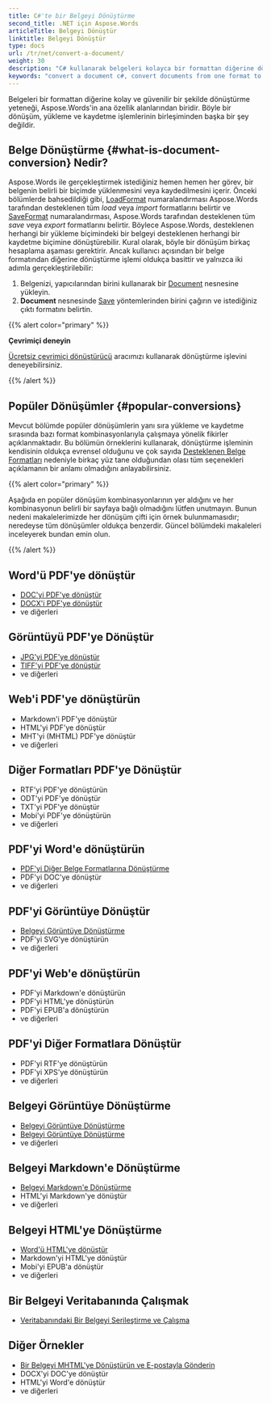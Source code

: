 ```yaml
---
title: C#'te bir Belgeyi Dönüştürme
second_title: .NET için Aspose.Words
articleTitle: Belgeyi Dönüştür
linktitle: Belgeyi Dönüştür
type: docs
url: /tr/net/convert-a-document/
weight: 30
description: "C# kullanarak belgeleri kolayca bir formattan diğerine dönüştürün. DOCX veya DOC gibi Microsoft Word formatları, ODT veya OTT gibi OpenDocument formatları, HTML veya XHTML gibi web formatları, MarkDown veya TXT gibi metin formatları ve diğerleri gibi en popüler formatların tümü ile çalışabilirsiniz."
keywords: "convert a document c#, convert documents from one format to another c#, convert to markdown c#, convert pdf to docx C#, convert docx to pdf C#, convert doc to pdf C#, convert a document Aspose for .NET"
---
```


Belgeleri bir formattan diğerine kolay ve güvenilir bir şekilde dönüştürme yeteneği, Aspose.Words'in ana özellik alanlarından biridir. Böyle bir dönüşüm, yükleme ve kaydetme işlemlerinin birleşiminden başka bir şey değildir.

## Belge Dönüştürme {#what-is-document-conversion} Nedir?

Aspose.Words ile gerçekleştirmek istediğiniz hemen hemen her görev, bir belgenin belirli bir biçimde yüklenmesini veya kaydedilmesini içerir. Önceki bölümlerde bahsedildiği gibi, [LoadFormat](https://reference.aspose.com/words/net/aspose.words/loadformat/) numaralandırması Aspose.Words tarafından desteklenen tüm *load* veya *import* formatlarını belirtir ve [SaveFormat](https://reference.aspose.com/words/net/aspose.words/saveformat/) numaralandırması, Aspose.Words tarafından desteklenen tüm *save* veya *export* formatlarını belirtir. Böylece Aspose.Words, desteklenen herhangi bir yükleme biçimindeki bir belgeyi desteklenen herhangi bir kaydetme biçimine dönüştürebilir. Kural olarak, böyle bir dönüşüm birkaç hesaplama aşaması gerektirir. Ancak kullanıcı açısından bir belge formatından diğerine dönüştürme işlemi oldukça basittir ve yalnızca iki adımla gerçekleştirilebilir:

1. Belgenizi, yapıcılarından birini kullanarak bir [Document](https://reference.aspose.com/words/net/aspose.words/document/) nesnesine yükleyin.
1. **Document** nesnesinde [Save](https://reference.aspose.com/words/net/aspose.words/document/save/#save/) yöntemlerinden birini çağırın ve istediğiniz çıktı formatını belirtin.

{{% alert color="primary" %}}

**Çevrimiçi deneyin**

[Ücretsiz çevrimiçi dönüştürücü](https://products.aspose.app/words/conversion) aracımızı kullanarak dönüştürme işlevini deneyebilirsiniz.

{{% /alert %}}

## Popüler Dönüşümler {#popular-conversions}

Mevcut bölümde popüler dönüşümlerin yanı sıra yükleme ve kaydetme sırasında bazı format kombinasyonlarıyla çalışmaya yönelik fikirler açıklanmaktadır. Bu bölümün örneklerini kullanarak, dönüştürme işleminin kendisinin oldukça evrensel olduğunu ve çok sayıda [Desteklenen Belge Formatları](/words/tr/net/supported-document-formats/) nedeniyle birkaç yüz tane olduğundan olası tüm seçenekleri açıklamanın bir anlamı olmadığını anlayabilirsiniz.

{{% alert color="primary" %}}

Aşağıda en popüler dönüşüm kombinasyonlarının yer aldığını ve her kombinasyonun belirli bir sayfaya bağlı olmadığını lütfen unutmayın. Bunun nedeni makalelerimizde her dönüşüm çifti için örnek bulunmamasıdır; neredeyse tüm dönüşümler oldukça benzerdir. Güncel bölümdeki makaleleri inceleyerek bundan emin olun.

{{% /alert %}}

<div class="row">
		<div class="col-md-4">
				<h2>Word'ü PDF'ye dönüştür</h2>
						<ul>
								<li><a href="/words/net/convert-a-document-to-pdf/#converting-doc-or-docx-to-pdf">DOC'yi PDF'ye dönüştür</a></li>
								<li><a href="/words/net/convert-a-document-to-pdf/#converting-doc-or-docx-to-pdf">DOCX'i PDF'ye dönüştür</a></li>
								<li>ve diğerleri</li>
						</ul>
				<h2>Görüntüyü PDF'ye Dönüştür</h2>
						<ul>
								<li><a href="/words/net/convert-a-document-to-pdf/#convert-an-image-to-pdf">JPG'yi PDF'ye dönüştür</a></li>
								<li><a href="/words/net/convert-a-document-to-pdf/#convert-an-image-to-pdf">TIFF'yi PDF'ye dönüştür</a></li>
								<li>ve diğerleri</li>
						</ul>
    <h2>Web'i PDF'ye dönüştürün</h2>
						<ul>
								<li>Markdown'i PDF'ye dönüştür</li>
								<li>HTML'yi PDF'ye dönüştür</li>
								<li>MHT'yi (MHTML) PDF'ye dönüştür</li>
								<li>ve diğerleri</li>
						</ul>
				<h2>Diğer Formatları PDF'ye Dönüştür</h2>
						<ul>
								<li>RTF'yi PDF'ye dönüştürün</li>
								<li>ODT'yi PDF'ye dönüştür</li>
								<li>TXT'yi PDF'ye dönüştür</li>
								<li>Mobi'yi PDF'ye dönüştürün</li>
								<li>ve diğerleri</li>
						</ul>
		</div>
		<div class="col-md-4">
				<h2>PDF'yi Word'e dönüştürün</h2>
						<ul>
								<li><a href="/words/tr/net/convert-pdf-to-other-document-formats/">PDF'yi Diğer Belge Formatlarına Dönüştürme</a></li>
        <li>PDF'yi DOC'ye dönüştür</li>
								<li>ve diğerleri</li>
						</ul>
				<h2>PDF'yi Görüntüye Dönüştür</h2>
						<ul>
								<li><a href="/words/tr/net/convert-a-document-to-an-image/">Belgeyi Görüntüye Dönüştürme</a></li>
        <li>PDF'yi SVG'ye dönüştürün</li>
								<li>ve diğerleri</li>
						</ul>
				<h2>PDF'yi Web'e dönüştürün</h2>
						<ul>
        <li>PDF'yi Markdown'e dönüştürün</li>
								<li>PDF'yi HTML'ye dönüştürün</li>
								<li>PDF'yi EPUB'a dönüştürün</li>
								<li>ve diğerleri</li>
						</ul>
				<h2>PDF'yi Diğer Formatlara Dönüştür</h2>
						<ul>
								<li>PDF'yi RTF'ye dönüştürün</li>
								<li>PDF'yi XPS'ye dönüştürün</li>
								<li>ve diğerleri</li>
						</ul>
		</div>
		<div class="col-md-4">
				<h2>Belgeyi Görüntüye Dönüştürme</h2>
						<ul>
								<li><a href="/words/tr/net/convert-a-document-to-an-image/">Belgeyi Görüntüye Dönüştürme</a></li>
								<li><a href="/words/tr/net/convert-a-document-to-an-image/">Belgeyi Görüntüye Dönüştürme</a></li>
								<li>ve diğerleri</li>
						</ul>
				<h2>Belgeyi Markdown'e Dönüştürme</h2>
						<ul>
								<li><a href="/words/tr/net/convert-a-document-to-markdown/">Belgeyi Markdown'e Dönüştürme</a></li>
								<li>HTML'yi Markdown'ye dönüştür</li>
								<li>ve diğerleri</li>
						</ul>
				<h2>Belgeyi HTML'ye Dönüştürme</h2>
						<ul>
								<li><a href="/words/net/convert-a-document-to-html-mhtml-or-epub/#convert-a-document">Word'ü HTML'ye dönüştür</a></li>
								<li>Markdown'yi HTML'ye dönüştür</li>
								<li>Mobi'yi EPUB'a dönüştür</li>
								<li>ve diğerleri</li>
						</ul>
				<h2>Bir Belgeyi Veritabanında Çalışmak</h2>
						<ul>
								<li><a href="/words/tr/net/serialize-and-work-with-a-document-in-a-database/">Veritabanındaki Bir Belgeyi Serileştirme ve Çalışma</a></li>
						</ul>
				<h2>Diğer Örnekler</h2>
						<ul>
								<li><a href="/words/tr/net/convert-a-document-to-mhtml-and-send-it-by-email/">Bir Belgeyi MHTML'ye Dönüştürün ve E-postayla Gönderin</a></li>
								<li>DOCX'yi DOC'ye dönüştür</li>
								<li>HTML'yi Word'e dönüştür</li>
								<li>ve diğerleri</li>
						</ul>
		</div>
</div>
